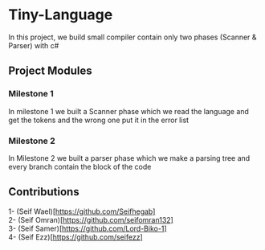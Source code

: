 # Tiny-Language

In this project, we build small compiler contain only two phases (Scanner & Parser) with c# 

## Project Modules
### Milestone 1

In milestone 1 we built a Scanner phase which we read the language and get the tokens and the wrong one put it in the error list

### Milestone 2

In Milestone 2 we built a parser phase which we make a parsing tree and every branch contain the block of the code 

## Contributions

1- (Seif Wael)[https://github.com/Seifhegab]<br />
2- (Seif Omran)[https://github.com/seifomran132]<br />
3- (Seif Samer)[https://github.com/Lord-Biko-1]<br />
4- (Seif Ezz)[https://github.com/seifezz]<br />

